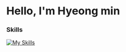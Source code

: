 # Hello, I'm Hyeong min

### Skills
[![My Skills](https://skillicons.dev/icons?i=js,html,css,wasm)](https://skillicons.dev)
